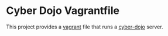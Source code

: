 Cyber Dojo Vagrantfile
======================

This project provides a [vagrant][1] file that runs a [cyber-dojo][2]
server.

[1]: http://vagrantup.com/  "vagrant homepage"
[2]: http://cyber-dojo.com/ "cyber-dojo homepage"